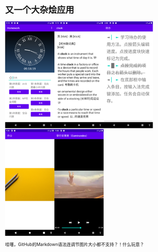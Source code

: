 <h1>又一个大杂烩应用</h1>

<img src=Screenshot_1647767900.png width=160><!--
--><img src=Screenshot_1647767947.png width=160><!--
--><img src=Screenshot_1648605649.png width=160><!--
--><img src=Screenshot_1649756189.png width=160><!--
--><img src=Screenshot_1649756209.png width=160><!--
-->

哇噻，GitHub的Markdown语法连调节图片大小都不支持？！什么玩意？

